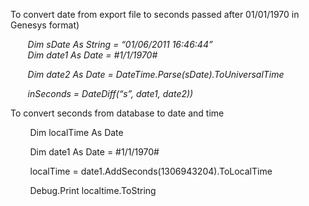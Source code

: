 
To convert date from export file to seconds passed after 01/01/1970 in Genesys format)

<span><em>       Dim sDate As String = &#8220;01/06/2011 16:46:44&#8221;</em></span>  
<span><em>       Dim date1 As Date = #1/1/1970#</em></span>

<span><em>       Dim date2 As Date = DateTime.Parse(sDate).ToUniversalTime</em></span>

<span><em>       inSeconds = DateDiff(&#8220;s&#8221;, date1, date2))</em></span>

<span>To convert seconds from database to date and time</span>

<span>        Dim localTime As Date</span>

<span>        Dim date1 As Date = #1/1/1970#</span>

<span>        localTime = date1.AddSeconds(1306943204).ToLocalTime</span>

<span>        Debug.Print localtime.ToString</span>